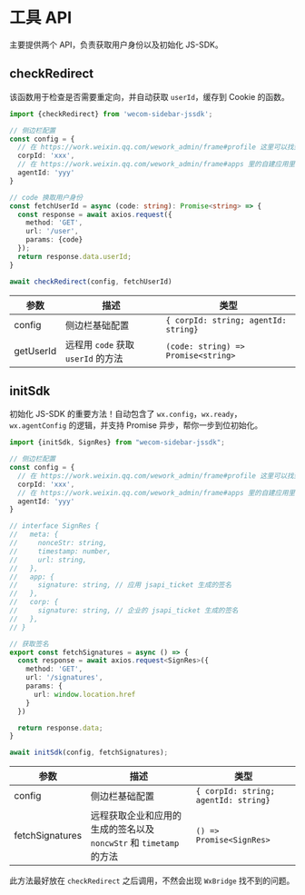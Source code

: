 # 工具 API

主要提供两个 API，负责获取用户身份以及初始化 JS-SDK。

## checkRedirect

该函数用于检查是否需要重定向，并自动获取 `userId`，缓存到 Cookie 的函数。

```ts
import {checkRedirect} from 'wecom-sidebar-jssdk';

// 侧边栏配置
const config = {
  // 在 https://work.weixin.qq.com/wework_admin/frame#profile 这里可以找到
  corpId: 'xxx',
  // 在 https://work.weixin.qq.com/wework_admin/frame#apps 里的自建应用里可以找到
  agentId: 'yyy'
}

// code 换取用户身份
const fetchUserId = async (code: string): Promise<string> => {
  const response = await axios.request({
    method: 'GET',
    url: '/user',
    params: {code}
  });
  return response.data.userId;
}

await checkRedirect(config, fetchUserId)
```

| 参数        | 描述                         | 类型                                   |
|-----------|----------------------------|--------------------------------------|
| config    | 侧边栏基础配置                    | `{ corpId: string; agentId: string}` |
| getUserId | 远程用 `code` 获取 `userId` 的方法 | `(code: string) => Promise<string>`  |

## initSdk

初始化 JS-SDK 的重要方法！自动包含了 `wx.config`，`wx.ready`，`wx.agentConfig` 的逻辑，并支持 Promise 异步，帮你一步到位初始化。

```ts
import {initSdk, SignRes} from "wecom-sidebar-jssdk";

// 侧边栏配置
const config = {
  // 在 https://work.weixin.qq.com/wework_admin/frame#profile 这里可以找到
  corpId: 'xxx',
  // 在 https://work.weixin.qq.com/wework_admin/frame#apps 里的自建应用里可以找到
  agentId: 'yyy'
}

// interface SignRes {
//   meta: {
//     nonceStr: string,
//     timestamp: number,
//     url: string,
//   },
//   app: {
//     signature: string, // 应用 jsapi_ticket 生成的签名
//   },
//   corp: {
//     signature: string, // 企业的 jsapi_ticket 生成的签名
//   },
// }

// 获取签名
export const fetchSignatures = async () => {
  const response = await axios.request<SignRes>({
    method: 'GET',
    url: '/signatures',
    params: {
      url: window.location.href
    }
  })

  return response.data;
}

await initSdk(config, fetchSignatures);
```

| 参数              | 描述                                            | 类型                                   |
|-----------------|-----------------------------------------------|--------------------------------------|
| config          | 侧边栏基础配置                                       | `{ corpId: string; agentId: string}` |
| fetchSignatures | 远程获取企业和应用的生成的签名以及 `noncwStr` 和 `timetamp` 的方法 | `() => Promise<SignRes>`             |

此方法最好放在 `checkRedirect` 之后调用，不然会出现 `WxBridge` 找不到的问题。
